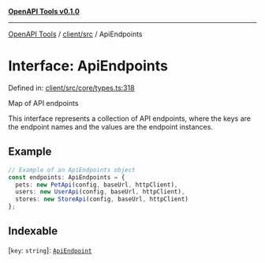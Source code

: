[**OpenAPI Tools v0.1.0**](../../../README.md)

***

[OpenAPI Tools](../../../modules.md) / [client/src](../README.md) / ApiEndpoints

# Interface: ApiEndpoints

Defined in: [client/src/core/types.ts:318](https://github.com/Arthurmtro/openapi-tools/blob/0ec5b52fff16ef5ddecd361e9df5c625e089b42f/packages/client/src/core/types.ts#L318)

Map of API endpoints

This interface represents a collection of API endpoints, where the keys
are the endpoint names and the values are the endpoint instances.

## Example

```typescript
// Example of an ApiEndpoints object
const endpoints: ApiEndpoints = {
  pets: new PetApi(config, baseUrl, httpClient),
  users: new UserApi(config, baseUrl, httpClient),
  stores: new StoreApi(config, baseUrl, httpClient)
};
```

## Indexable

\[`key`: `string`\]: [`ApiEndpoint`](ApiEndpoint.md)
